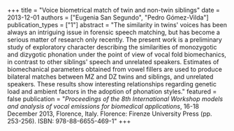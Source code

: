 +++
title = "Voice biometrical match of twin and non-twin siblings"
date = 2013-12-01
authors = ["Eugenia San Segundo", "Pedro Gómez-Vilda"]
publication_types = ["1"]
abstract = "The similarity in twins' voices has been always an intriguing issue in forensic speech matching, but has become a serious matter of research only recently. The present work is a preliminary study of exploratory character describing the similarities of monozygotic and dizygotic phonation under the point of view of vocal fold biomechanics, in contrast to other siblings' speech and unrelated speakers. Estimates of biomechanical parameters obtained from vowel fillers are used to produce bilateral matches between MZ and DZ twins and siblings, and unrelated speakers. These results show interesting relationships regarding genetic load and ambient factors in the adoption of phonation styles."
featured = false
publication = "*Proceedings of the 8th International Workshop models and analysis of vocal emissions for biomedical applications*, 16-18 December 2013, Florence, Italy. Florence: Firenze University Press (pp. 253-256). ISBN: 978-88-6655-469-1"
+++

